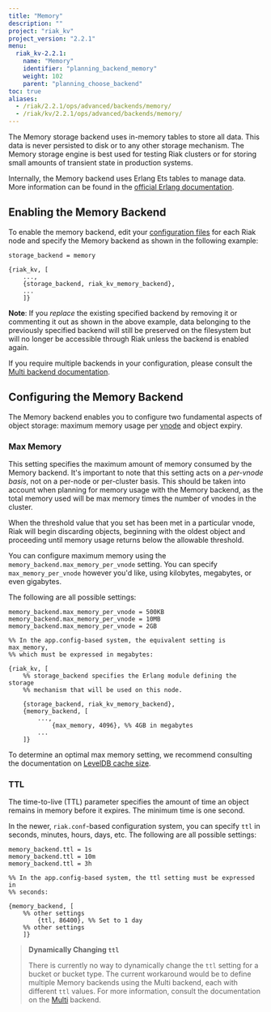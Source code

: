 ```yaml
---
title: "Memory"
description: ""
project: "riak_kv"
project_version: "2.2.1"
menu:
  riak_kv-2.2.1:
    name: "Memory"
    identifier: "planning_backend_memory"
    weight: 102
    parent: "planning_choose_backend"
toc: true
aliases:
  - /riak/2.2.1/ops/advanced/backends/memory/
  - /riak/kv/2.2.1/ops/advanced/backends/memory/
---
```


[config reference]: /riak/kv/2.2.1/configuring/reference
[plan backend multi]: /riak/kv/2.2.1/setup/planning/backend/multi
[glossary vnode]: /riak/kv/2.2.1/learn/glossary/#vnode
[plan backend leveldb]: /riak/kv/2.2.1/setup/planning/backend/leveldb

The Memory storage backend uses in-memory tables to store all data.
This data is never persisted to disk or to any other storage mechanism.
The Memory storage engine is best used for testing Riak clusters or for
storing small amounts of transient state in production systems.

Internally, the Memory backend uses Erlang Ets tables to manage data.
More information can be found in the
[official Erlang documentation](http://www.erlang.org/doc/man/ets.html).

## Enabling the Memory Backend

To enable the memory backend, edit your [configuration files][config reference]
for each Riak node and specify the Memory backend as shown in the following
example:

```riakconf
storage_backend = memory
```

```appconfig
{riak_kv, [
    ...,
    {storage_backend, riak_kv_memory_backend},
    ...
    ]}
```

**Note**: If you *replace* the existing specified backend by removing it
or commenting it out as shown in the above example, data belonging to
the previously specified backend will still be preserved on the
filesystem but will no longer be accessible through Riak unless the
backend is enabled again.

If you require multiple backends in your configuration, please consult
the [Multi backend documentation][plan backend multi].

## Configuring the Memory Backend

The Memory backend enables you to configure two fundamental aspects of
object storage: maximum memory usage per [vnode][glossary vnode]
and object expiry.

### Max Memory

This setting specifies the maximum amount of memory consumed by the
Memory backend. It's important to note that this setting acts on a
*per-vnode basis*, not on a per-node or per-cluster basis. This should
be taken into account when planning for memory usage with the Memory
backend, as the total memory used will be max memory times the number
of vnodes in the cluster.

When the threshold value that you set has been met in a particular
vnode, Riak will begin discarding objects, beginning with the oldest
object and proceeding until memory usage returns below the allowable
threshold.

You can configure maximum memory using the
`memory_backend.max_memory_per_vnode` setting. You can specify
`max_memory_per_vnode` however you'd like, using kilobytes, megabytes,
or even gigabytes.

The following are all possible settings:

```riakconf
memory_backend.max_memory_per_vnode = 500KB
memory_backend.max_memory_per_vnode = 10MB
memory_backend.max_memory_per_vnode = 2GB
```

```appconfig
%% In the app.config-based system, the equivalent setting is max_memory,
%% which must be expressed in megabytes:

{riak_kv, [
    %% storage_backend specifies the Erlang module defining the storage
    %% mechanism that will be used on this node.

    {storage_backend, riak_kv_memory_backend},
    {memory_backend, [
        ...,
            {max_memory, 4096}, %% 4GB in megabytes
        ...
    ]}
```

To determine an optimal max memory setting, we recommend consulting the
documentation on [LevelDB cache size][plan backend leveldb].

### TTL

The time-to-live (TTL) parameter specifies the amount of time an object
remains in memory before it expires. The minimum time is one second.

In the newer, `riak.conf`-based configuration system, you can specify
`ttl` in seconds, minutes, hours, days, etc. The following are all
possible settings:

```riakconf
memory_backend.ttl = 1s
memory_backend.ttl = 10m
memory_backend.ttl = 3h
```

```appconfig
%% In the app.config-based system, the ttl setting must be expressed in
%% seconds:

{memory_backend, [
    %% other settings
        {ttl, 86400}, %% Set to 1 day
    %% other settings
    ]}
```

> **Dynamically Changing `ttl`**
>
> There is currently no way to dynamically change the `ttl` setting for a
bucket or bucket type. The current workaround would be to define
multiple Memory backends using the Multi backend, each with different
`ttl` values. For more information, consult the documentation on the
[Multi][plan backend multi] backend.
